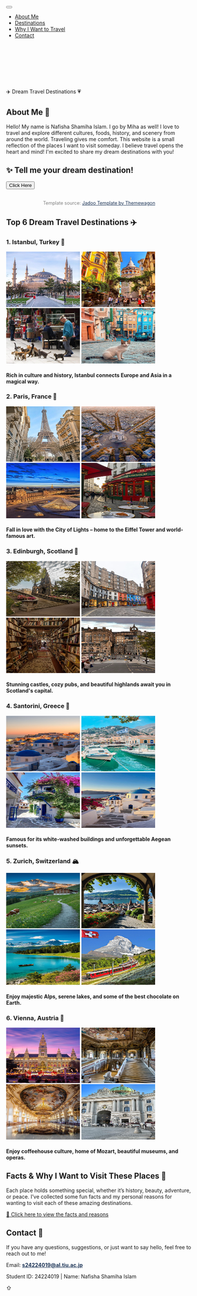 <html lang="en">
<head>
 <title>Dream Travel</title>
  <!-- Bootstrap CSS -->
  <link href="https://cdn.jsdelivr.net/npm/bootstrap@5.3.0/dist/css/bootstrap.min.css" rel="stylesheet">
</head>
<body>
<!-- Navigation Bar -->
<nav class="navbar navbar-expand-lg navbar-light bg-light fixed-top py-3">
  <div class="container">
    <button class="navbar-toggler" type="button" data-bs-toggle="collapse"
      data-bs-target="#navbarContent" aria-controls="navbarContent" aria-expanded="false"
      aria-label="Toggle navigation">
      <span class="navbar-toggler-icon"></span>
    </button>
    <div class="collapse navbar-collapse" id="navbarContent">
      <ul class="navbar-nav ms-auto align-items-center">
        <li class="nav-item px-3">
          <a class="nav-link" href="#about">About Me</a>
        </li>
        <li class="nav-item px-3">
          <a class="nav-link" href="#destinations">Destinations</a>
        </li>
        <li class="nav-item px-3">
          <a class="nav-link" href="#facts">Why I Want to Travel</a>
        </li>
        <li class="nav-item px-3">
          <a class="nav-link" href="#contact">Contact</a>
        </li>
      </ul>
    </div>
  </div>
</nav>
<!-- Offset for fixed navbar -->
<div style="height: 80px;"></div>

<!-- Welcome Message -->
<div id="welcomeMsg" style="text-align:center; font-size: 20px; padding: 20px 0;"></div>

<!-- Yellow Top Bar -->
<div class="top-bar">✈️ Dream Travel Destinations 💗</div>
<section id="about">
  <h2>About Me 👋</h2>
  <p>Hello! My name is Nafisha Shamiha Islam. I go by Miha as well! I love to travel and explore different cultures, foods, history, and scenery from around the world. Traveling gives me comfort. This website is a small reflection of the places I want to visit someday. I believe travel opens the heart and mind! I'm excited to share my dream destinations with you!</p>
</section>
<div class="text-center">
  <h2>✨ Tell me your dream destination!</h2>
  <button onclick="suggestDestination()" class="btn-warning">Click Here</button>
  <p id="destinationResponse" style="font-weight: bold; margin-top: 10px;"></p>
</div>
<section style="text-align:center; font-size: 0.9em; color: gray; margin: 30px auto;">
  Template source: 
  <a href="https://themewagon.github.io/jadoo/v1.0.0/" target="_blank" rel="noopener noreferrer" style="color: #1d3557;">
    Jadoo Template by Themewagon
  </a>
</section>
<section id="destinations">
  <h2>Top 6 Dream Travel Destinations ✈️</h2>

  <div class="destination">
    <h3>1. Istanbul, Turkey 🕌</h3>
    <img src="istanbul1.jpeg" style="width: 200px; height: 150px;" alt="Istanbul view" />
    <img src="istanbul3.jpeg" style="width: 200px; height: 150px;" alt="Istanbul city street" />
    <img src="istanbul5.jpeg" style="width: 200px; height: 150px;" alt="Istanbul cat" />
    <img src="istanbul4.jpeg" style="width: 200px; height: 150px;" alt="Istanbul cat" />
    <h4 class="highlight-text">Rich in culture and history, Istanbul connects Europe and Asia in a magical way.</h4>
  </div>

  <div class="destination">
    <h3>2. Paris, France 🗼</h3>
    <img src="paris1.jpeg" style="width: 200px; height: 150px;" alt="Eiffel Tower" />
    <img src="paris5.jpeg" style="width: 200px; height: 150px;" alt="Paris view" />
    <img src="paris2.jpeg" style="width: 200px; height: 150px;" alt="Paris monument" />
    <img src="paris4.jpeg" style="width: 200px; height: 150px;" alt="Paris coffee shop" />
    <h4 class="highlight-text">Fall in love with the City of Lights – home to the Eiffel Tower and world-famous art.</h4>
  </div>

  <div class="destination">
    <h3>3. Edinburgh, Scotland 🏰</h3>
    <img src="edinburgh1.jpeg" style="width: 200px; height: 150px;" alt="Edinburgh castle" />
    <img src="edinburgh3.jpeg" style="width: 200px; height: 150px;" alt="Edinburgh street" />
    <img src="edinburgh4.jpeg" style="width: 200px; height: 150px;" alt="Edinburgh bookstore" />
    <img src="edinburgh5.jpeg" style="width: 200px; height: 150px;" alt="Edinburgh street" />
    <h4 class="highlight-text">Stunning castles, cozy pubs, and beautiful highlands await you in Scotland's capital.</h4>
  </div>

  <div class="destination">
    <h3>4. Santorini, Greece 🌊</h3>
    <img src="greece5.jpeg" style="width: 200px; height: 150px;" alt="Greece" />
    <img src="greece2.jpeg" style="width: 200px; height: 150px;" alt="Greece river" />
    <img src="greece3.jpeg" style="width: 200px; height: 150px;" alt="Greece street" />
    <img src="greece4.jpeg" style="width: 200px; height: 150px;" alt="Greece street" />
    <h4 class="highlight-text">Famous for its white-washed buildings and unforgettable Aegean sunsets.</h4>
  </div>

  <div class="destination">
    <h3>5. Zurich, Switzerland 🏔️</h3>
    <img src="switzerland5.jpeg" style="width: 200px; height: 150px;" alt="Swan" />
    <img src="switzerland3.jpeg" style="width: 200px; height: 150px;" alt="Switzerland" />
    <img src="switzerland2.jpeg" style="width: 200px; height: 150px;" alt="River" />
    <img src="switzerland4.jpeg" style="width: 200px; height: 150px;" alt="Train" />
    <h4 class="highlight-text">Enjoy majestic Alps, serene lakes, and some of the best chocolate on Earth.</h4>
  </div>

  <div class="destination">
    <h3>6. Vienna, Austria 🎻</h3>
    <img src="vienna5.jpeg" style="width: 200px; height: 150px;" alt="Vienna castle" />
    <img src="vienna2.jpeg" style="width: 200px; height: 150px;" alt="Museum" />
    <img src="vienna3.jpeg" style="width: 200px; height: 150px;" alt="Museum" />
    <img src="vienna1.jpeg" style="width: 200px; height: 150px;" alt="Castle" />
    <h4 class="highlight-text">Enjoy coffeehouse culture, home of Mozart, beautiful museums, and operas.</h4>
  </div>
</section>

<section id="facts">
  <h2>Facts & Why I Want to Visit These Places 💬</h2>
  <p>Each place holds something special, whether it’s history, beauty, adventure, or peace. I’ve collected some fun facts and my personal reasons for wanting to visit each of these amazing destinations.</p>
  <p class="text-center"><a href="factsandwhyiwanttotravel.html" class="btn-link" target="_blank" rel="noopener noreferrer">📍 Click here to view the facts and reasons</a></p>
</section>

<section id="contact">
  <h2>Contact 📧</h2>
  <p>If you have any questions, suggestions, or just want to say hello, feel free to reach out to me!</p>
  <p>Email: <a href="mailto:s24224019@al.tiu.ac.jp" style="color: #1d3557; font-weight: bold;">s24224019@al.tiu.ac.jp</a></p>
</section>

<footer>
  <p>Student ID: 24224019 | Name: Nafisha Shamiha Islam</p>
</footer>

<div id="scroll-top" title="Scroll to top" onclick="window.scrollTo({top:0, behavior:'smooth'});">&#8679;</div>

<script>
  // Welcome message
  document.getElementById("welcomeMsg").innerText = "👋 Welcome to my website!";

  // Interactive prompt
  function suggestDestination() {
    const place = prompt("Where would you love to go?");
    if (place) {
      document.getElementById("destinationResponse").innerText =
        "That sounds amazing! " + place + " is definitely worth visiting!";
    }
  }

  // Show/hide scroll to top button
  window.addEventListener('scroll', () => {
    const scrollBtn = document.getElementById('scroll-top');
    scrollBtn.style.display = window.scrollY > 300 ? 'block' : 'none';
  });
</script>
</body>
</html>

